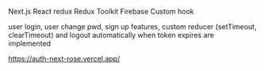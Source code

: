 Next.js
React redux
Redux Toolkit
Firebase
Custom hook

user login,
user change pwd,
sign up features,
custom reducer (setTimeout, clearTimeout) and
logout automatically when token expires
are implemented


https://auth-next-rose.vercel.app/